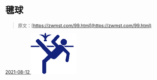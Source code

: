 <!--yml
category: 未分类
date: 0001-01-01 00:00:00
-->

# 毽球

> 原文：[https://zwmst.com/99.html](https://zwmst.com/99.html)

   [ <time datetime="2021-08-12T09:06:20+08:00"> 2021-08-12 </time> ](https://zwmst.com/%e6%af%bd%e7%90%83)  [![](img/f1e2911054798826e39fe5c39911d0da.png)](https://zwmst.com/wp-content/uploads/2021/08/1628730380-ca8965dabbe0430.png)